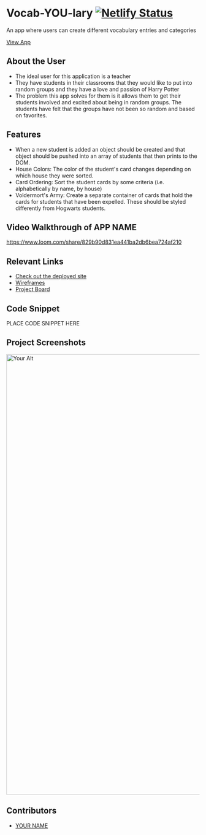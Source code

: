 # Vocab-YOU-lary  [![Netlify Status](https://api.netlify.com/api/v1/badges/882acd35-2dfc-4369-abed-32f6eb643375/deploy-status)](https://app.netlify.com/sites/stunning-cupcake-ad077a/deploys)
<!-- update the netlify badge above with your own badge that you can find at netlify under settings/general#status-badges -->

An app where users can create different vocabulary entries and categories

[View App](#https://stunning-cupcake-ad077a.netlify.app/)

## About the User <!-- This is a scaled down user persona -->
- The ideal user for this application is a teacher
- They have students in their classrooms that they would like to put into random groups and they have a love and passion of Harry Potter
- The problem this app solves for them is it allows them to get their students involved and excited about being in random groups. The students have felt that the groups have not been so random and based on favorites.

## Features <!-- List your app features using bullets! Do NOT use a paragraph. No one will read that! -->
- When a new student is added an object should be created and that object should be pushed into an array of students that then prints to the DOM.
- House Colors: The color of the student's card changes depending on which house they were sorted.
- Card Ordering: Sort the student cards by some criteria (i.e. alphabetically by name, by house)
- Voldermort's Army: Create a separate container of cards that hold the cards for students that have been expelled. These should be styled differently from Hogwarts students.

## Video Walkthrough of APP NAME <!-- A loom link is sufficient -->
https://www.loom.com/share/829b90d831ea441ba2db6bea724af210

## Relevant Links <!-- Link to all the things that are required outside of the ones that have their own section -->
- [Check out the deployed site](https://stunning-cupcake-ad077a.netlify.app/)
- [Wireframes](#your-link)
- [Project Board](#https://github.com/users/justinglotz/projects/4)

## Code Snippet <!-- OPTIONAL, but doesn't hurt -->
PLACE CODE SNIPPET HERE

## Project Screenshots <!-- These can be inside of your project. Look at the repos from class and see how the images are included in the readme -->
<img width="1148" alt="Your Alt" src="your-link.png">

## Contributors
- [YOUR NAME](https://github.com/your-github-url)
